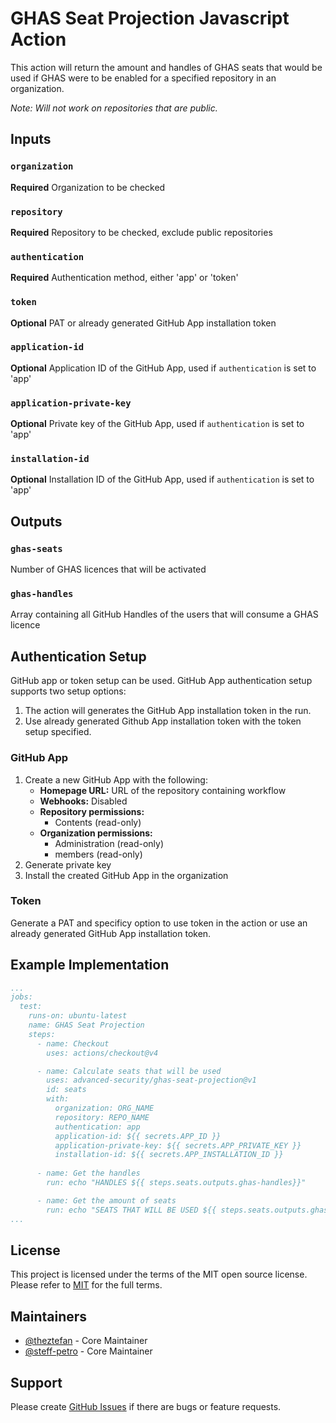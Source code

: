 # GHAS Seat Projection Javascript Action

This action will return the amount and handles of GHAS seats that would be used if GHAS were to be enabled for a specified repository in an organization.

*Note: Will not work on repositories that are public.*

## Inputs

### `organization`

**Required** Organization to be checked

### `repository`

**Required** Repository to be checked, exclude public repositories

### `authentication`

**Required** Authentication method, either 'app' or 'token'

### `token`

**Optional** PAT or already generated GitHub App installation token

### `application-id`

**Optional** Application ID of the GitHub App, used if `authentication` is set to 'app'

### `application-private-key`

**Optional** Private key of the GitHub App, used if `authentication` is set to 'app'

### `installation-id`

**Optional** Installation ID of the GitHub App, used if `authentication` is set to 'app'

## Outputs

### `ghas-seats`

Number of GHAS licences that will be activated

### `ghas-handles`

Array containing all GitHub Handles of the users that will consume a GHAS licence

## Authentication Setup

GitHub app or token setup can be used. GitHub App authentication setup supports two setup options:

1. The action will generates the GitHub App installation token in the run.
2. Use already generated Github App installation token with the token setup specified.

### GitHub App

1. Create a new GitHub App with the following:
   - **Homepage URL:** URL of the repository containing workflow
   - **Webhooks:** Disabled
   - **Repository permissions:**
     - Contents (read-only)
   - **Organization permissions:**
     - Administration (read-only)
     - members (read-only)
2. Generate private key
3. Install the created GitHub App in the organization

### Token

Generate a PAT and specificy option to use token in the action or use an already generated GitHub App installation token.

## Example Implementation

```yaml
...
jobs:
  test:
    runs-on: ubuntu-latest
    name: GHAS Seat Projection
    steps:
      - name: Checkout
        uses: actions/checkout@v4

      - name: Calculate seats that will be used
        uses: advanced-security/ghas-seat-projection@v1
        id: seats
        with:
          organization: ORG_NAME
          repository: REPO_NAME
          authentication: app
          application-id: ${{ secrets.APP_ID }}
          application-private-key: ${{ secrets.APP_PRIVATE_KEY }}
          installation-id: ${{ secrets.APP_INSTALLATION_ID }}
    
      - name: Get the handles
        run: echo "HANDLES ${{ steps.seats.outputs.ghas-handles}}"

      - name: Get the amount of seats
        run: echo "SEATS THAT WILL BE USED ${{ steps.seats.outputs.ghas-seats}}"
...
```

## License

This project is licensed under the terms of the MIT open source license. Please refer to [MIT][license] for the full terms.

## Maintainers

- [@theztefan](https://github.com/theztefan) - Core Maintainer
- [@steff-petro](https://github.com/steff-petro) - Core Maintainer

## Support

Please create [GitHub Issues][github-issues] if there are bugs or feature requests.

<!-- Resources -->

[license]: ./LICENSE
[github-issues]: https://github.com/advanced-security/ghas-reviewer-app/issues
